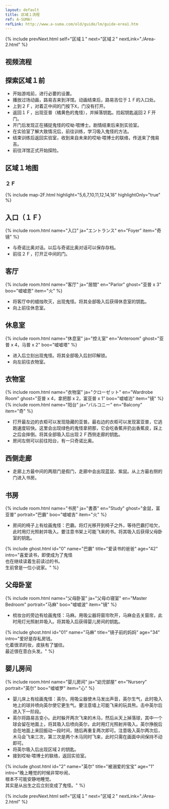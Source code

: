 ```yaml
---
layout: default
title: 区域１流程
ref: A-SUMA!
refLink: http://www.a-suma.com/old/guide/lm/guide-erea1.htm
---
```

{% include prevNext.html self="区域１" next="区域２" nextLink="./Area-2.html" %}

## 视频流程
<div class="bilibiliBox" data-aid="45332875" data-page="1"></div>

<div class="bilibiliBox" data-aid="46471402" data-page="1"></div>

## 探索区域１前
- 开始游戏前，进行必要的设置。
- 播放过场动画，路易吉来到洋馆。动画结束后，路易吉位于１Ｆ的入口处。
- 上到２Ｆ，对着正中间的门按下<kbd>X</kbd>，门没有打开。
- 返回１Ｆ，出现亚普（橘黄色的鬼怪），并掉落钥匙。捡起钥匙返回２Ｆ开门。
- 开门后发现正在捕捉鬼怪的哎呦·喂博士。剧情结束后来到实验室。
- 在实验室了解大致情况后，前往训练，学习吸入鬼怪的方法。
- 结束训练后返回实验室，收到来自未来的哎呦·喂博士的联络，传送来了傀易吉。
- 前往洋馆正式开始探险。

## 区域１地图
### ２Ｆ
{% include map-2F.html highlight="5,6,7,10,11,12,14,18" highlightOnly="true" %}

## 入口（１Ｆ）
{% include room.html name="入口" ja="エントランス" en="Foyer" item="奇镜" %}

- 与奇诺比奥对话。以后与奇诺比奥对话可以保存存档。
- 前往２Ｆ，打开正中间的门。

## 客厅
{% include room.html name="客厅" ja="居間" en="Parlor" ghost="亚普 x 3" boo="嘘嘘恩" item="火" %}

- 将客厅中的蜡烛吹灭，出现鬼怪。将其全部吸入后获得休息室的钥匙。
- 向上前往休息室。

## 休息室
{% include room.html name="休息室" ja="控え室" en="Anteroom" ghost="亚普 x 4，马普 x 2" boo="嘘嘘塔" %}

- 进入后立刻出现鬼怪。将其全部吸入后封印解锁。
- 向左前往衣物室。

## 衣物室
{% include room.html name="衣物室" ja="クローゼット" en="Wardrobe Room" ghost="亚普 x 4，拿把那 x 2，富亚普 x 1" boo="嘘嘘泊" item="镜" %}
{% include room.html name="阳台" ja="バルコニー" en="Balcony" item="奇" %}

- 打开最左边的衣柜可以发现隐藏的亚普。最右边的衣柜可以发现富亚普，它逃跑速度较快。这里会出现绿色的鬼怪拿把那，它会吃香蕉并扔出香蕉皮，踩上之后会摔倒。将其全部吸入后出现２Ｆ西侧走廊的钥匙。
- 房间左侧可以前往阳台，有一只奇诺比奥。

## 西侧走廊
- 走廊上方最中间的两扇门是假门，走廊中会出现蓝鼠、紫鼠。从上方最右侧的门进入书房。

## 书房
{% include room.html name="书房" ja="書斎" en="Study" ghost="金鼠，富亚普" portrait="巴霸" boo="嘘嘘吉" item="火" %}

- 房间的椅子上有绘画鬼怪：巴霸。将灯光移开到椅子之外，等待巴霸打哈欠，此时用灯光照射并吸入。要注意书架上可能飞来的书。将其吸入后获得父母卧室的钥匙。

{% include ghost.html id="0" name="巴霸" title="爱读书的爸爸" age="42" intro="喜爱读书，即使成为了鬼怪<br>也在继续读着生前读过的书。<br>生前曾是一位小说家。" %}

## 父母卧室
{% include room.html name="父母卧室" ja="父母の寝室" en="Master Bedroom" portrait="马麻" boo="嘘嘘波" item="镜" %}

- 梳妆台的旁边有绘画鬼怪：马麻。用吸尘器将窗帘吹开，马麻会去关窗帘，此时用灯光照射并吸入。将其吸入后获得婴儿房间的钥匙。

{% include ghost.html id="01" name="马麻" title="镜子前的妈妈" age="34" intro="爱好是存私房钱。<br>化着很浓的妆，皮肤有了皱纹。<br>最近很在意白头发。" %}

## 婴儿房间
{% include room.html name="婴儿房间" ja="幼児部屋" en="Nursery" portrait="英尔" boo="嘘嘘罗" item="心" %}

- 婴儿床上有绘画鬼怪：英尔。用吸尘器使木马发出声音，英尔生气，此时吸入地上的球并喷向英尔使它更生气。要注意墙上可能飞来的玩具熊。击中英尔后进入下一阶段。
- 英尔将路易吉变小。此时躲开两次飞来的木马，然后从天上掉落球，其中一个球会留在地面上，将其吸入后喷向英尔，此时用灯光照射并吸入。英尔挣脱后会在地面上来回振动一段时间，随后再重复两次即可。注意吸入英尔两次后，木马会飞来三次，第三次是两个木马同时飞来，此时只需在画面中间保持不动即可。
- 将英尔吸入后出现区域２的钥匙。
- 接到哎呦·喂博士的联络，返回实验室。

{% include ghost.html id="2" name="英尔" title="被溺爱的宝宝" age="1" intro="晚上睡觉的时候非常吵闹，<br>根本不可能安静地睡觉。<br>其实是从出生之后立刻变成了鬼怪。" %}

{% include prevNext.html self="区域１" next="区域２" nextLink="./Area-2.html" %}